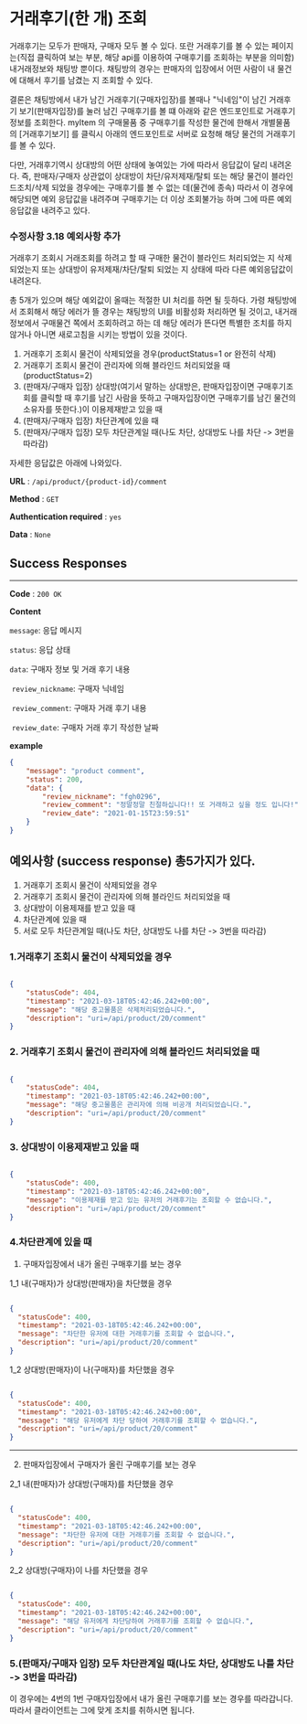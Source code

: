 # 거래후기(한 개) 조회

거래후기는 모두가 판매자, 구매자 모두 볼 수 있다.
또란 거래후기를 볼 수 있는 페이지는(직접 클릭하여 보는 부분, 해당 api를 이용하여 구매후기를 조회하는 부분을 의미함)
내거래정보와 채팅방 뿐이다. 채팅방의 경우는 판매자의 입장에서 어떤 사람이 내 물건에 대해서 후기를 남겼는 지 조회할 수 있다.

결론은
채팅방에서 내가 남긴 거래후기(구매자입장)를 볼때나 "닉네임"이 남긴 거래후기 보기(판매자입장)를 눌러 남긴 구매후기를 볼 떄
아래와 같은 엔드포인트로 거래후기 정보를 조회한다.
myItem 의 구매물품 중 구매후기를 작성한 물건에 한해서 개별물품의 [거래후기보기] 를 클릭시 아래의 엔드포인트로
서버로 요청해 해당 물건의 거래후기를 볼 수 있다.

다만,
거래후기역시 상대방의 어떤 상태에 놓여있는 가에 따라서 응답값이 달리 내려온다.
즉, 판매자/구매자 상관없이 상대방이 차단/유저제재/탈퇴 또는 해당 물건이 블라인드조치/삭제 되었을 경우에는 구매후기를 볼 수 없는 데(물건에 종속)
따라서 이 경우에 해당되면 예외 응답값을 내려주며 구매후기는 더 이상 조회불가능 하며 그에 따른 예외 응답값을 내려주고 있다.



### 수정사항 3.18 예외사항 추가
거래후기 조회시 거래조회를 하려고 할 때 구매한 물건이 블라인드 처리되었는 지 삭제되었는지
또는 상대방이 유저제재/차단/탈퇴 되었는 지 상태에 따라 다른 예외응답값이 내려온다.

총 5개가 있으며 해당 예외값이 올때는 적절한 UI 처리를 하면 될 듯하다.
가령 채팅방에서 조회해서 해당 에러가 뜰 경우는 채팅방의 UI를 비활성화 처리하면 될 것이고, 내거래정보에서 구매물건 쪽에서 조회하려고 하는 데 해당
에러가 뜬다면 특별한 조치를 하지 않거나 아니면 새로고침을 시키는 방법이 있을 것이다.

1. 거래후기 조회시 물건이 삭제되었을 경우(productStatus=1 or 완전히 삭제)
2. 거래후기 조회시 물건이 관리자에 의해 블라인드 처리되었을 때(productStatus=2)
3. (판매자/구매자 입장) 상대방(여기서 말하는 상대방은, 판매자입장이면 구매후기조회를 클릭할 때 후기를 남긴 사람을 뜻하고 구매자입장이면 구매후기를 남긴 물건의 소유자를 뜻한다.)이 이용제재받고 있을 때
4. (판매자/구매자 입장) 차단관계에 있을 때
5. (판매자/구매자 입장) 모두 차단관계일 때(나도 차단, 상대방도 나를 차단 -> 3번을 따라감)

자세한 응답값은 아래에 나와있다.



**URL** : `/api/product/{product-id}/comment`

**Method** : `GET`

**Authentication required** : `yes`

**Data** : `None`

## Success Responses

___

**Code** : `200 OK`

**Content**

`message`: 응답 메시지

`status`: 응답 상태

`data`: 구매자 정보 및 거래 후기 내용

​		`review_nickname`: 구매자 닉네임

​		`review_comment`: 구매자 거래 후기 내용

​		`review_date`: 구매자 거래 후기 작성한 날짜

**example**

```json
{
    "message": "product comment",
    "status": 200,
    "data": {
        "review_nickname": "fgh0296",
        "review_comment": "정말정말 친절하십니다!! 또 거래하고 싶을 정도 입니다!",
        "review_date": "2021-01-15T23:59:51"
    }
}
```

## 예외사항 (success response) 총5가지가 있다.

1. 거래후기 조회시 물건이 삭제되었을 경우
2. 거래후기 조회시 물건이 관리자에 의해 블라인드 처리되었을 때
3. 상대방이 이용제재를 받고 있을 때
4. 차단관계에 있을 때
5. 서로 모두 차단관계일 때(나도 차단, 상대방도 나를 차단 -> 3번을 따라감)


### 1.거래후기 조회시 물건이 삭제되었을 경우

```json

{
    "statusCode": 404,
    "timestamp": "2021-03-18T05:42:46.242+00:00",
    "message": "해당 중고물품은 삭제처리되었습니다.",
    "description": "uri=/api/product/20/comment"
}

```

### 2. 거래후기 조회시 물건이 관리자에 의해 블라인드 처리되었을 때

```json

{
    "statusCode": 404,
    "timestamp": "2021-03-18T05:42:46.242+00:00",
    "message": "해당 중고물품은 관리자에 의해 비공개 처리되었습니다.",
    "description": "uri=/api/product/20/comment"
}

```

### 3. 상대방이 이용제재받고 있을 때


```json

{
    "statusCode": 400,
    "timestamp": "2021-03-18T05:42:46.242+00:00",
    "message": "이용제재를 받고 있는 유저의 거래후기는 조회할 수 없습니다.",
    "description": "uri=/api/product/20/comment"
}

```


### 4.차단관계에 있을 때

1) 구매자입장에서 내가 올린 구매후기를 보는 경우

1_1 내(구매자)가 상대방(판매자)을 차단했을 경우

```json

{
  "statusCode": 400,
  "timestamp": "2021-03-18T05:42:46.242+00:00",
  "message": "차단한 유저에 대한 거래후기를 조회할 수 없습니다.",
  "description": "uri=/api/product/20/comment"
}

```


1_2 상대방(판매자)이 나(구매자)를 차단했을 경우

```json

{
  "statusCode": 400,
  "timestamp": "2021-03-18T05:42:46.242+00:00",
  "message": "해당 유저에게 차단 당하여 거래후기를 조회할 수 없습니다.",
  "description": "uri=/api/product/20/comment"
}

```

---


2) 판매자입장에서 구매자가 올린 구매후기를 보는 경우


2_1 내(판매자)가 상대방(구매자)를 차단했을 경우

```json

{
  "statusCode": 400,
  "timestamp": "2021-03-18T05:42:46.242+00:00",
  "message": "차단한 유저에 대한 거래후기를 조회할 수 없습니다.",
  "description": "uri=/api/product/20/comment"
}

```



2_2 상대방(구매자)이 나를 차단했을 경우

```json

{
  "statusCode": 400,
  "timestamp": "2021-03-18T05:42:46.242+00:00",
  "message": "해당 유저에게 차단당하여 거래후기를 조회할 수 없습니다.",
  "description": "uri=/api/product/20/comment"
}

```

### 5.(판매자/구매자 입장) 모두 차단관계일 때(나도 차단, 상대방도 나를 차단 -> 3번을 따라감)

이 경우에는 4번의 1번 구매자입장에서 내가 올린 구매후기를 보는 경우를 따라갑니다. 따라서 클라이언트는 그에 맞게 조치를 취하시면 됩니다.